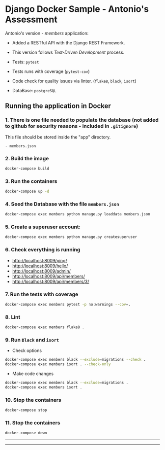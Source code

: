 # Django Docker Sample - Antonio's Assessment

Antonio's version - *members* application:

- Added a RESTful API with the Django REST Framework.

- This version follows *Test-Driven Development* process.

- Tests: `pytest`

- Tests runs with coverage (`pytest-cov`)

- Code check for quality issues via linter. (`flake8`, `black`, `isort`)

- DataBase: `postgreSQL`

## Running the application in Docker

### 1. There is one file needed to populate the database (not added to github for security reasons - included in `.gitignore`)

This file should be stored inside the "app" directory.

    - members.json

### 2. Build the image

```bash
docker-compose build
```

### 3. Run the containers

```bash
docker-compose up -d
```

### 4. Seed the Database with the file `members.json`

```bash
docker-compose exec members python manage.py loaddata members.json 
```

### 5. Create a superuser account:

```bash
docker-compose exec members python manage.py createsuperuser
```

### 6. Check everything is running

- <http://localhost:8009/ping/>
- <http://localhost:8009/hello/>
- <http://localhost:8009/admin/>
- <http://localhost:8009/api/members/>
- <http://localhost:8009/api/members/3/>

### 7. Run the tests with coverage

```bash
docker-compose exec members pytest -p no:warnings --cov=.
```

### 8. Lint

```bash
docker-compose exec members flake8 .
```

### 9. Run `Black` and `isort`

- Check options

```bash
docker-compose exec members black --exclude=migrations --check .
docker-compose exec members isort . --check-only
```

- Make code changes

```bash
docker-compose exec members black --exclude=migrations .
docker-compose exec members isort .
```

### 10. Stop the containers

```bash
docker-compose stop
```

### 11. Stop the containers

```bash
docker-compose down
```

---
---

